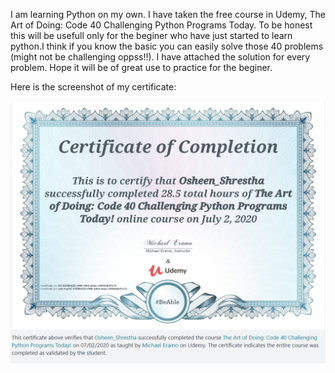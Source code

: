 I am learning Python on my own. I have taken the free course in Udemy, The Art of Doing: Code 40 Challenging Python Programs Today. To be honest this will be usefull only for the beginer who have just started to learn python.I think if you know the basic you can easily solve those 40 problems (might not be challenging oppss!!). I have attached the solution for every problem. Hope it will be of great use to practice for the beginer.

Here is the screenshot of my certificate:

![](Certificate%20Image/certificate.png)
